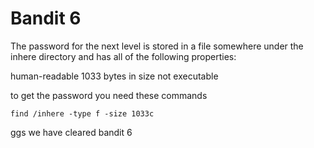 # Bandit 6

The password for the next level is stored in a file somewhere under the inhere directory and has all of the following properties:

human-readable
1033 bytes in size
not executable

to get the password you need these commands 

```
find /inhere -type f -size 1033c
```

ggs we have cleared bandit 6
